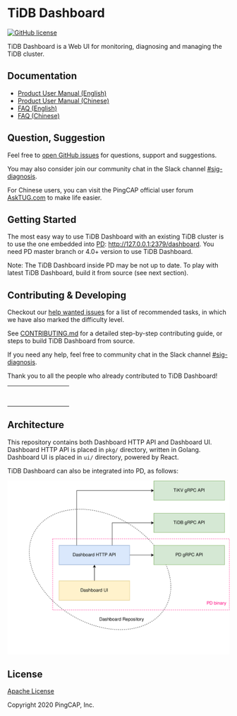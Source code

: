 # TiDB Dashboard

[![GitHub license](https://img.shields.io/github/license/pingcap-incubator/tidb-dashboard?style=flat-square)](https://github.com/pingcap-incubator/tidb-dashboard/blob/master/LICENSE)

TiDB Dashboard is a Web UI for monitoring, diagnosing and managing the TiDB cluster.

## Documentation

- [Product User Manual (English)](https://docs.pingcap.com/tidb/stable/dashboard-intro)
- [Product User Manual (Chinese)](https://docs.pingcap.com/zh/tidb/stable/dashboard-intro)
- [FAQ (English)](https://docs.pingcap.com/tidb/stable/dashboard-faq)
- [FAQ (Chinese)](https://docs.pingcap.com/zh/tidb/stable/dashboard-faq)

## Question, Suggestion

Feel free to [open GitHub issues](https://github.com/pingcap-incubator/tidb-dashboard/issues/new/choose)
for questions, support and suggestions.

You may also consider join our community chat in the Slack channel [#sig-diagnosis].

For Chinese users, you can visit the PingCAP official user forum [AskTUG.com] to make life easier.

## Getting Started

The most easy way to use TiDB Dashboard with an existing TiDB cluster is to use the one embedded
into [PD]: <http://127.0.0.1:2379/dashboard>. You need PD master branch or 4.0+ version to use
TiDB Dashboard.

Note: The TiDB Dashboard inside PD may be not up to date. To play with latest TiDB Dashboard, build
it from source (see next section).

## Contributing & Developing

Checkout our [help wanted issues](https://github.com/pingcap-incubator/tidb-dashboard/issues?q=is%3Aopen+label%3Astatus%2Fhelp-wanted+sort%3Aupdated-desc)
for a list of recommended tasks, in which we have also marked the difficulty level.

See [CONTRIBUTING.md](./CONTRIBUTING.md) for a detailed step-by-step contributing guide, or steps to
build TiDB Dashboard from source.

If you need any help, feel free to community chat in the Slack channel [#sig-diagnosis].

Thank you to all the people who already contributed to TiDB Dashboard!

<!-- ALL-CONTRIBUTORS-LIST:START - Do not remove or modify this section -->
<!-- prettier-ignore-start -->
<!-- markdownlint-disable -->
<table>
  <tr>
    <td align="center"><a href="https://github.com/Fullstop000"><img src="https://avatars1.githubusercontent.com/u/12471960?v=4" width="50px;" alt=""/></a></td>
    <td align="center"><a href="http://rleungx.github.io"><img src="https://avatars3.githubusercontent.com/u/35896542?v=4" width="50px;" alt=""/></a></td>
    <td align="center"><a href="https://github.com/zzh-wisdom"><img src="https://avatars2.githubusercontent.com/u/52516344?v=4" width="50px;" alt=""/></a></td>
    <td align="center"><a href="https://github.com/STRRL"><img src="https://avatars0.githubusercontent.com/u/20221408?v=4" width="50px;" alt=""/></a></td>
    <td align="center"><a href="https://github.com/SSebo"><img src="https://avatars0.githubusercontent.com/u/5784607?v=4" width="50px;" alt=""/></a></td>
    <td align="center"><a href="https://yisaer.github.io/"><img src="https://avatars1.githubusercontent.com/u/13427348?v=4" width="50px;" alt=""/></a></td>
    <td align="center"><a href="https://github.com/gauss1314"><img src="https://avatars2.githubusercontent.com/u/3862518?v=4" width="50px;" alt=""/></a></td>
    <td align="center"><a href="https://github.com/leiysky"><img src="https://avatars2.githubusercontent.com/u/22445410?v=4" width="50px;" alt=""/></a></td>
    <td align="center"><a href="https://github.com/niedhui"><img src="https://avatars0.githubusercontent.com/u/66329?v=4" width="50px;" alt=""/></a></td>
    <td align="center"><a href="https://weihanglo.tw/"><img src="https://avatars2.githubusercontent.com/u/14314532?v=4" width="50px;" alt=""/></a></td>
  </tr>
  <tr>
    <td align="center"><a href="https://github.com/yikeke"><img src="https://avatars1.githubusercontent.com/u/40977455?v=4" width="50px;" alt=""/></a></td>
    <td align="center"><a href="https://github.com/qxhy123"><img src="https://avatars2.githubusercontent.com/u/518969?v=4" width="50px;" alt=""/></a></td>
    <td align="center"><a href="http://www.rustin.cn"><img src="https://avatars0.githubusercontent.com/u/29879298?v=4" width="50px;" alt=""/></a></td>
    <td align="center"><a href="https://github.com/ericsyh"><img src="https://avatars3.githubusercontent.com/u/10498732?v=4" width="50px;" alt=""/></a></td>
  </tr>
</table>

<!-- markdownlint-enable -->
<!-- prettier-ignore-end -->

<!-- ALL-CONTRIBUTORS-LIST:END -->

## Architecture

This repository contains both Dashboard HTTP API and Dashboard UI. Dashboard HTTP API is placed in
`pkg/` directory, written in Golang. Dashboard UI is placed in `ui/` directory, powered by React.

TiDB Dashboard can also be integrated into PD, as follows:

![](etc/arch_overview.svg)

## License

[Apache License](/LICENSE)

Copyright 2020 PingCAP, Inc.

[pd]: https://github.com/pingcap/pd
[#sig-diagnosis]: https://slack.tidb.io/invite?team=tidb-community&channel=sig-diagnosis&ref=github_dashboard_repo
[asktug.com]: https://asktug.com/
